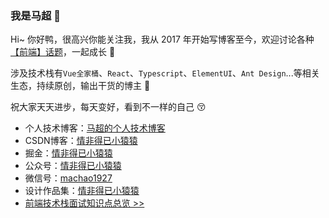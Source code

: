 ### 我是马超 👋

<!-- blueviolet yellowgreen success  -->
<!-- [![掘金](https://img.shields.io/badge/掘金-@情非得已小猿猿-blue)](https://juejin.cn/user/1187128287435517) -->

Hi~ 你好鸭，很高兴你能关注我，我从 2017 年开始写博客至今，欢迎讨论各种[【前端】话题](https://github.com/machao07/interview-questions)，一起成长 :two_men_holding_hands:<br/>

涉及技术栈有`Vue全家桶`、`React`、`Typescript`、`ElementUI`、`Ant Design`...等相关生态，持续原创，输出干货的博主 :running:<br/>

祝大家天天进步，每天变好，看到不一样的自己 :kissing_closed_eyes:

- 个人技术博客：[马超的个人技术博客](https://machao07.github.io/)
- CSDN博客：[情非得已小猿猿](https://blog.csdn.net/weixin_43924228)
- 掘金：[情非得已小猿猿](https://juejin.cn/user/1337486669527096)
- 公众号：[情非得已小猿猿](https://machao07.github.io/img/official_account.jpg)
- 微信号：[machao1927](https://machao07.github.io/img/wechat.jpg)
- 设计作品集：[情非得已小猿猿](https://machao07.zcool.com.cn/)
- [前端技术栈面试知识点总览 >>](https://github.com/machao07/interview-questions)
